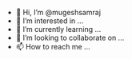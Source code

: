 - 👋 Hi, I’m @mugeshsamraj
- 👀 I’m interested in ...
- 🌱 I’m currently learning ...
- 💞️ I’m looking to collaborate on ...
- 📫 How to reach me ...

<!---
mugeshsamraj/mugeshsamraj is a ✨ special ✨ repository because its `README.md` (this file) appears on your GitHub profile.
You can click the Preview link to take a look at your changes.
--->
